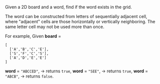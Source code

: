 Given a 2D board and a word, find if the word exists in the grid.

The word can be constructed from letters of sequentially adjacent cell, where "adjacent" cells are those horizontally or vertically neighboring. The same letter cell may not be used more than once.

For example,
Given **board** =

```
[
  ['A','B','C','E'],
  ['S','F','C','S'],
  ['A','D','E','E']
]
```

**word** = `"ABCCED"`, -> returns `true`,
**word** = `"SEE"`, -> returns `true`,
**word** = `"ABCB"`, -> returns `false`.
